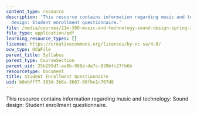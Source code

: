 ```yaml
---
content_type: resource
description: 'This resource contains information regarding music and technology: Sound
  design: Student enrollment questionnaire.'
file: /media/courses/21m-380-music-and-technology-sound-design-spring-2016/b0ebff77383d3b6a368760fbe1c767d8_MIT21M_380S16_survey.pdf
file_type: application/pdf
learning_resource_types: []
license: https://creativecommons.org/licenses/by-nc-sa/4.0/
ocw_type: OCWFile
parent_title: Syllabus
parent_type: CourseSection
parent_uid: 25b295d7-aa9b-908d-da7c-839bfc27fb6b
resourcetype: Document
title: Student Enrollment Questionnaire
uid: b0ebff77-383d-3b6a-3687-60fbe1c767d8
---
```

This resource contains information regarding music and technology: Sound design: Student enrollment questionnaire.